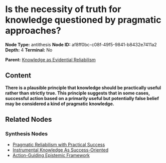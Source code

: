 # Is the necessity of truth for knowledge questioned by pragmatic approaches?

**Node Type:** antithesis
**Node ID:** af8ff0bc-c08f-49f5-9841-b8432e7411a2
**Depth:** 4
**Terminal:** No

**Parent:** [Knowledge as Evidential Reliabilism](knowledge-as-evidential-reliabilism-synthesis-8e690d97-f642-429a-ac57-e0b851fa7465.md)

## Content

**There is a plausible principle that knowledge should be practically useful rather than strictly true. This principle suggests that in some cases, successful action based on a primarily useful but potentially false belief may be considered a kind of pragmatic knowledge.**

## Related Nodes

### Synthesis Nodes

- [Pragmatic Reliabilism with Practical Success](pragmatic-reliabilism-with-practical-success-synthesis-26896270-3ca9-4228-8938-39851c0f1c9c.md)
- [Instrumental Knowledge As Success-Oriented](instrumental-knowledge-as-success-oriented-synthesis-219c47df-37a7-486e-b8c7-762a38f768c7.md)
- [Action-Guiding Epistemic Framework](action-guiding-epistemic-framework-synthesis-3818f319-47d6-4aaa-8791-922d7b31ad75.md)
